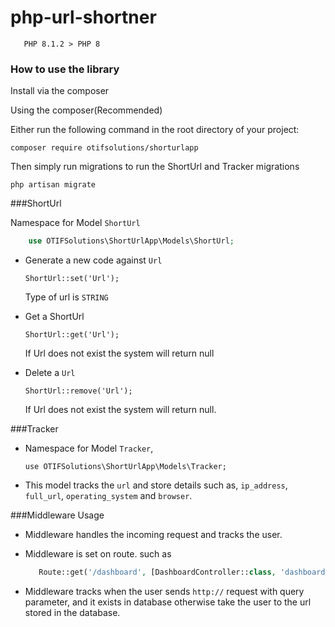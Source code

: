 # php-url-shortner

`   PHP 8.1.2 > PHP 8`

### How to use the library

Install via the composer

Using the composer(Recommended)

Either run the following command in the root directory of your project:

`composer require otifsolutions/shorturlapp`

Then simply run migrations to run the ShortUrl and Tracker migrations

`php artisan migrate`


###ShortUrl

Namespace for Model `ShortUrl`

```php
    use OTIFSolutions\ShortUrlApp\Models\ShortUrl;
```

- Generate a new code against `Url`

  `ShortUrl::set('Url');`

  Type of url is `STRING`

- Get a ShortUrl

  `ShortUrl::get('Url');`

  If Url does not exist the system will return null

- Delete a `Url`

  `ShortUrl::remove('Url');`

  If Url does not exist the system will return null.

###Tracker

- Namespace for Model `Tracker`,

  `use OTIFSolutions\ShortUrlApp\Models\Tracker;`

- This model tracks the `url` and store details such as, `ip_address`, `full_url`, `operating_system` and  `browser`.

###Middleware Usage

- Middleware handles the incoming request and tracks the user.
- Middleware is set on route. such as

  ```php
     Route::get('/dashboard', [DashboardController::class, 'dashboard'])->middleware('short_url_tracker');
  ```
  
- Middleware tracks when the user sends `http://` request with query parameter, and it exists in database otherwise take the user to the url stored in the database.

